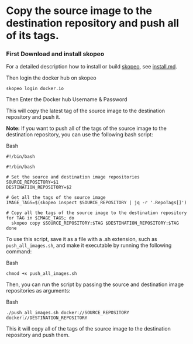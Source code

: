 # Copy the source image to the destination repository and push all of its tags.

### First Download and install skopeo

For a detailed description how to install or build [skopeo](https://github.com/containers/skopeo), see [install.md](https://github.com/containers/skopeo/blob/main/install.md).

Then login the docker hub on skopeo
```
skopeo login docker.io
```

Then Enter the Docker hub Username & Password 

This will copy the latest tag of the source image to the destination repository and push it.

**Note:** If you want to push all of the tags of the source image to the destination repository, you can use the following bash script:

Bash

```
#!/bin/bash

#!/bin/bash

# Set the source and destination image repositories
SOURCE_REPOSITORY=$1
DESTINATION_REPOSITORY=$2

# Get all the tags of the source image
IMAGE_TAGS=$(skopeo inspect $SOURCE_REPOSITORY | jq -r '.RepoTags[]')

# Copy all the tags of the source image to the destination repository
for TAG in $IMAGE_TAGS; do
  skopeo copy $SOURCE_REPOSITORY:$TAG $DESTINATION_REPOSITORY:$TAG
done
```


To use this script, save it as a file with a .sh extension, such as `push_all_images.sh`, and make it executable by running the following command:

Bash

```
chmod +x push_all_images.sh
```


Then, you can run the script by passing the source and destination image repositories as arguments:

Bash

```
./push_all_images.sh docker://SOURCE_REPOSITORY docker://DESTINATION_REPOSITORY
```


This it will copy all of the tags of the source image to the destination repository and push them.
